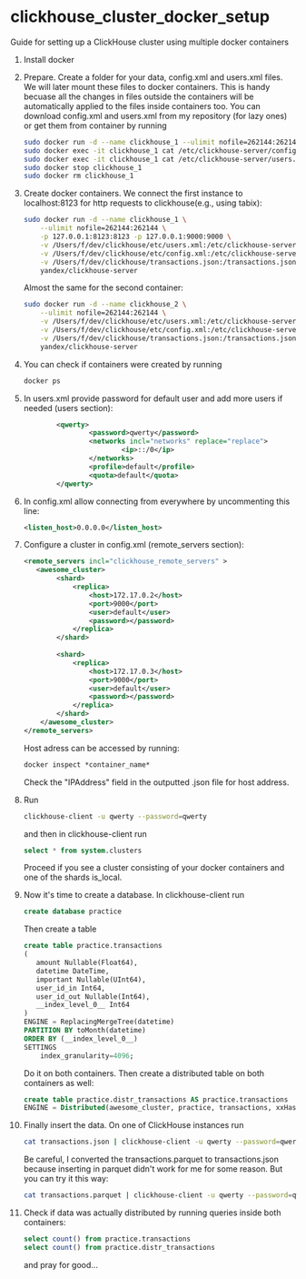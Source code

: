 # clickhouse_cluster_docker_setup

Guide for setting up a ClickHouse cluster using multiple docker containers

1. Install docker
2. Prepare. Create a folder for your data, config.xml and users.xml files. We will later mount these files to docker containers. This is handy becuase all the changes in files outside the containers will be automatically applied to the files inside containers too. You can download config.xml and users.xml from my repository (for lazy ones) or get them from container by running

   ```bash
   sudo docker run -d --name clickhouse_1 --ulimit nofile=262144:262144 yandex/clickhouse-server
   sudo docker exec -it clickhouse_1 cat /etc/clickhouse-server/config.xml > config.xml
   sudo docker exec -it clickhouse_1 cat /etc/clickhouse-server/users.xml > users.xml
   sudo docker stop clickhouse_1
   sudo docker rm clickhouse_1
   ```
3. Create docker containers. We connect the first instance to localhost:8123 for http requests to clickhouse(e.g., using tabix):

   ```bash
   sudo docker run -d --name clickhouse_1 \
       --ulimit nofile=262144:262144 \
       -p 127.0.0.1:8123:8123 -p 127.0.0.1:9000:9000 \
       -v /Users/f/dev/clickhouse/etc/users.xml:/etc/clickhouse-server/users.xml \
       -v /Users/f/dev/clickhouse/etc/config.xml:/etc/clickhouse-server/config.xml \
       -v /Users/f/dev/clickhouse/transactions.json:/transactions.json \
       yandex/clickhouse-server
   ```

   Almost the same for the second container:

   ```bash
   sudo docker run -d --name clickhouse_2 \
       --ulimit nofile=262144:262144 \
       -v /Users/f/dev/clickhouse/etc/users.xml:/etc/clickhouse-server/users.xml \
       -v /Users/f/dev/clickhouse/etc/config.xml:/etc/clickhouse-server/config.xml \
       -v /Users/f/dev/clickhouse/transactions.json:/transactions.json \
       yandex/clickhouse-server
   ```

4. You can check if containers were created by running 

   ```bash
   docker ps
   ```


5. In users.xml provide password for default user and add more users if needed (users section):

   ```xml
           <qwerty>
                   <password>qwerty</password>
                   <networks incl="networks" replace="replace">
                           <ip>::/0</ip>
                   </networks>
                   <profile>default</profile>
                   <quota>default</quota>
           </qwerty>
   ```

   

6. In config.xml allow connecting from everywhere by uncommenting this line:

   ```xml
   <listen_host>0.0.0.0</listen_host>
   ```

7. Configure a cluster in config.xml (remote_servers section):

   ```xml
   <remote_servers incl="clickhouse_remote_servers" >
      <awesome_cluster>
           <shard>
               <replica>
                   <host>172.17.0.2</host>
                   <port>9000</port>
                   <user>default</user>
                   <password></password>
               </replica>
           </shard>
           
           <shard>
               <replica>
                   <host>172.17.0.3</host>
                   <port>9000</port>
                   <user>default</user>
                   <password></password>
               </replica>
           </shard>
       </awesome_cluster>
   </remote_servers>
   ```

   Host adress can be accessed by running:

   ```xml
   docker inspect *container_name*
   ```

   Check the "IPAddress" field in the outputted .json file for host address.

8. Run

   ```bash
   clickhouse-client -u qwerty --password=qwerty
   ```

   and then in clickhouse-client run

   ```sql
   select * from system.clusters
   ```

   Proceed if you see a cluster consisting of your docker containers and one of the shards is_local.

9. Now it's time to create a database. In clickhouse-client run

   ```sql
   create database practice
   ```

   Then create a table

   ```sql
   create table practice.transactions
   (
      amount Nullable(Float64), 
      datetime DateTime,
      important Nullable(UInt64),
      user_id_in Int64,
      user_id_out Nullable(Int64),
      __index_level_0__ Int64
   )
   ENGINE = ReplacingMergeTree(datetime)
   PARTITION BY toMonth(datetime)
   ORDER BY (__index_level_0__)
   SETTINGS
       index_granularity=4096;
   ```

   Do it on both containers. Then create a distributed table on both containers as well:

   ```sql
   create table practice.distr_transactions AS practice.transactions
   ENGINE = Distributed(awesome_cluster, practice, transactions, xxHash64(__index_level_0__))
   ```

10. Finally insert the data. On one of ClickHouse instances run

      ```bash
      cat transactions.json | clickhouse-client -u qwerty --password=qwerty --query="INSERT INTO practice.distr_transactions FORMAT JSONEachRow"
      ```

      Be careful, I converted the transactions.parquet to transactions.json because inserting in parquet didn't work for me for some reason. But you can try it this way:

      ```bash
      cat transactions.parquet | clickhouse-client -u qwerty --password=qwerty --query="INSERT INTO practice.distr_transactions FORMAT Parquet"
      ```

11. Check if data was actually distributed by running queries inside both containers:

       ```sql
       select count() from practice.transactions
       select count() from practice.distr_transactions
       ```

       and pray for good...

